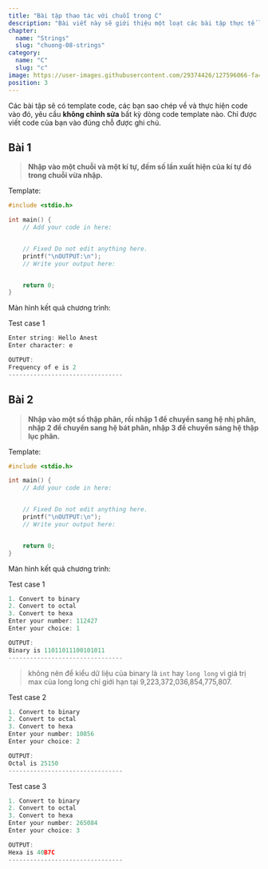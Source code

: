 ```yaml
---
title: "Bài tập thao tác với chuỗi trong C"
description: "Bài viết này sẽ giới thiệu một loạt các bài tập thực tế liên quan đến chuỗi, giúp bạn rèn luyện kỹ năng cơ bản và nâng cao khả năng xử lý dữ liệu văn bản."
chapter:
  name: "Strings"
  slug: "chuong-08-strings"
category:
  name: "C"
  slug: "c"
image: https://user-images.githubusercontent.com/29374426/127596066-fa46df01-982f-4a72-b6d1-f7d8f5c5a9b3.png
position: 3
---
```


Các bài tập sẽ có template code, các bạn sao chép về và thực hiện code vào đó, yêu cầu **không chỉnh sửa** bất kỳ dòng code template nào. Chỉ được viết code của bạn vào đúng chỗ được ghi chú.

## Bài 1

> **Nhập vào một chuỗi và một kí tự, đếm số lần xuất hiện của kí tự đó trong chuỗi vừa nhập.**

Template:

```cpp
#include <stdio.h>

int main() {
    // Add your code in here:


    // Fixed Do not edit anything here.
    printf("\nOUTPUT:\n");
    // Write your output here:


    return 0;
}
```

Màn hình kết quả chương trình:

Test case 1

```cpp
Enter string: Hello Anest
Enter character: e

OUTPUT:
Frequency of e is 2
--------------------------------
```

## Bài 2

> **Nhập vào một số thập phân, rồi nhập 1 để chuyển sang hệ nhị phân, nhập 2 để chuyển sang hệ bát phân, nhập 3 để chuyển sáng hệ thập lục phân.**

Template:

```cpp
#include <stdio.h>

int main() {
    // Add your code in here:


    // Fixed Do not edit anything here.
    printf("\nOUTPUT:\n");
    // Write your output here:


    return 0;
}
```

Màn hình kết quả chương trình:

Test case 1

```cpp
1. Convert to binary
2. Convert to octal
3. Convert to hexa
Enter your number: 112427
Enter your choice: 1

OUTPUT:
Binary is 11011011100101011
--------------------------------
```

> không nên để kiểu dữ liệu của binary là `int` hay `long long` vì giá trị max của long long chỉ giới hạn tại 9,223,372,036,854,775,807.

Test case 2

```cpp
1. Convert to binary
2. Convert to octal
3. Convert to hexa
Enter your number: 10856
Enter your choice: 2

OUTPUT:
Octal is 25150
--------------------------------
```

Test case 3

```cpp
1. Convert to binary
2. Convert to octal
3. Convert to hexa
Enter your number: 265084
Enter your choice: 3

OUTPUT:
Hexa is 40B7C
--------------------------------
```
